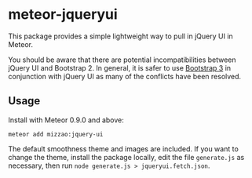 meteor-jqueryui
===============

This package provides a simple lightweight way to pull in jQuery UI in Meteor. 

You should be aware that there are potential incompatibilities between jQuery UI
and Bootstrap 2. In general, it is safer to use [Bootstrap
3](https://github.com/mizzao/meteor-bootstrap-3) in conjunction with jQuery UI
as many of the conflicts have been resolved.

## Usage

Install with Meteor 0.9.0 and above:

```
meteor add mizzao:jquery-ui
```

The default smoothness theme and images are included. If you want to change the
theme, install the package locally, edit the file `generate.js` as necessary,
then run `node generate.js > jqueryui.fetch.json`.
